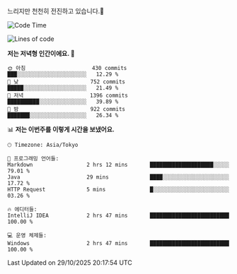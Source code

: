 느리지만 천천히 전진하고 있습니다.🐢

<!--START_SECTION:waka-->
![Code Time](http://img.shields.io/badge/Code%20Time-1%2C715%20hrs%2052%20mins-blue)

![Lines of code](https://img.shields.io/badge/%EC%A0%80%EB%8A%94%20%EC%97%AC%ED%83%9C%EA%B9%8C%EC%A7%80%20-947.4%20thousand%20%EC%A4%84%EC%9D%98%20%EC%BD%94%EB%93%9C%EB%A5%BC%20%EC%9E%91%EC%84%B1%ED%96%88%EC%96%B4%EC%9A%94.-blue)

**저는 저녁형 인간이에요. 🦉** 

```text
🌞 아침                     430 commits         ███░░░░░░░░░░░░░░░░░░░░░░   12.29 % 
🌆 낮　                     752 commits         █████░░░░░░░░░░░░░░░░░░░░   21.49 % 
🌃 저녁                     1396 commits        ██████████░░░░░░░░░░░░░░░   39.89 % 
🌙 밤　                     922 commits         ███████░░░░░░░░░░░░░░░░░░   26.34 % 
```


📊 **저는 이번주를 이렇게 시간을 보냈어요.** 

```text
🕑︎ Timezone: Asia/Tokyo

💬 프로그래밍 언어들: 
Markdown                 2 hrs 12 mins       ████████████████████░░░░░   79.01 % 
Java                     29 mins             ████░░░░░░░░░░░░░░░░░░░░░   17.72 % 
HTTP Request             5 mins              █░░░░░░░░░░░░░░░░░░░░░░░░   03.26 % 

🔥 에디터들: 
IntelliJ IDEA            2 hrs 47 mins       █████████████████████████   100.00 % 

💻 운영 체제들: 
Windows                  2 hrs 47 mins       █████████████████████████   100.00 % 
```


 Last Updated on 29/10/2025 20:17:54 UTC
<!--END_SECTION:waka-->
